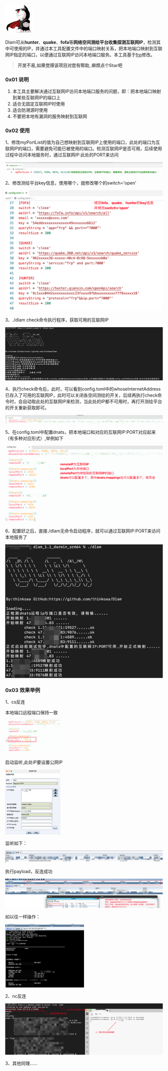 <img src="images/dlam.png" width="18%" height="18%"/>

Dlam可从**hunter**、**quake**、**fofa**等**网络空间测绘平台收集探测互联网IP**，检测其中可使用的IP，并通过本工具配置文件中的端口映射关系，把本地端口映射到互联网IP指定的端口，以便通过互联网IP访问本地端口服务。本工具基于[frp](https://github.com/fatedier/frp)修改。
> **开发不易,如果觉得该项目对您有帮助, 麻烦点个Star吧**

### 0x01 说明

1. 本工具主要解决通过互联网IP访问本地端口服务的问题，即：把本地端口映射到某些互联网IP的端口上
2. 适合无固定互联网IP时使用
3. 适合防溯源时使用
4. 不要把本地有漏洞的服务映射到互联网

### 0x02 使用

1、修改myPortList的值为自己想映射到互联网IP上使用的端口，此处的端口为互联网IP的端口，需要避免可能已被使用的端口。检测互联网IP是否可用，后续使用过程中访问本地服务时，通过互联网IP:此处的PORT来访问

![image-20240907220246285](images/myPortList.png)



2、修改测绘平台key信息，使用哪个，就修改哪个的switch='open'

![image-20240907215918404](images/netspace.png)



3、./dlam check命令执行程序，获取可用的互联网IP

![image-20240907221225651](images/check.png)



4、执行check命令后，此时，可以看到config.toml中的whoseInternetAddress已存入了可用的互联网IP，此时可以关闭各空间测绘的开关，后续再执行check命令时，会自动取此处的互联网IP来检测，当此处的IP都不可用时，再打开测绘平台的开关重新获取即可。

![image-20240907221546747](images/internetAddress.png)



5、在config.toml中配置dnats，把本地端口和对应的互联网IP:PORT对应起来（有多种对应形式）,举例如下

![image-20240907222614903](images/dnats.png)

6、配置好之后，直接./dlam无命令启动程序，就可以通过互联网IP:PORT来访问本地服务了

![image-20240907222957089](images/start.png)

### 0x03 效果举例

1、cs反连

本地端口远程端口保持一致

<img src="images/csport.png" alt="image-20240907223629545" style="zoom:50%;" width="35%"  height="35%"/>

启动监听,此处IP要设置公网IP

<img src="images/cslistener.png" alt="image-20240907223837918" style="zoom:50%;" width="35%" height="35%"/>

监听如下：

![image-20240907224019705](images/cslistener2.png)

执行payload，反连成功

![image-20240907224731516](images/cssuccess.png)

如以往一样操作：

<img src="images/cstest.png" alt="image-20240907224929592" style="zoom:33%;" width="50%" height="50%" />

2、nc反连

![image-20240907230208360](images/nc.png)

3、其他同理......
